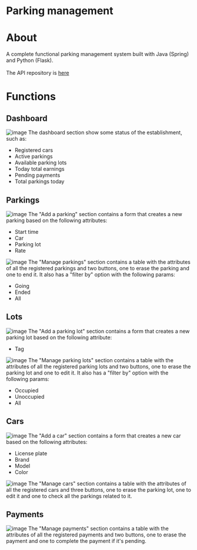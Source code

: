 # Parking management

# About
A complete functional parking management system built with Java (Spring) and Python (Flask).<br><br>
The API repository is <a href="https://github.com/docafavarato/parking-management-api">here</a>

# Functions
## Dashboard
![image](https://github.com/docafavarato/parking-management/assets/98183878/2a148bb8-428c-47a3-ac9a-ae5747b47f4c)
The dashboard section show some status of the establishment, such as:
- Registered cars
- Active parkings
- Available parking lots
- Today total earnings
- Pending payments
- Total parkings today
## Parkings
![image](https://github.com/docafavarato/parking-management/assets/98183878/5911eeed-3119-4dd5-bfa8-221fb22242b7)
The "Add a parking" section contains a form that creates a new parking based on the following attributes:
- Start time
- Car
- Parking lot
- Rate

![image](https://github.com/docafavarato/parking-management/assets/98183878/8c9b2909-de8c-4309-8af9-592c0fad74d7)
The "Manage parkings" section contains a table with the attributes of all the registered parkings and two buttons, one to erase the parking and one to end it. It also has a "filter by" option with the following params:
- Going
- Ended
- All
## Lots
![image](https://github.com/docafavarato/parking-management/assets/98183878/8b46bbf3-4f3b-483f-b169-fc3ea2e30f91)
The "Add a parking lot" section contains a form that creates a new parking lot based on the following attribute:
- Tag

![image](https://github.com/docafavarato/parking-management/assets/98183878/8e68e53a-5bdd-45ba-996c-037619b2b203)
The "Manage parking lots" section contains a table with the attributes of all the registered parking lots and two buttons, one to erase the parking lot and one to edit it. It also has a "filter by" option with the following params:
- Occupied
- Unoccupied
- All
## Cars
![image](https://github.com/docafavarato/parking-management/assets/98183878/8899cda4-3410-495e-9757-7271964ba764)
The "Add a car" section contains a form that creates a new car based on the following attributes:
- License plate
- Brand
- Model
- Color

![image](https://github.com/docafavarato/parking-management/assets/98183878/4802dbab-97c0-483a-9233-1d30afc52f39)
The "Manage cars" section contains a table with the attributes of all the registered cars and three buttons, one to erase the parking lot, one to edit it and one to check all the parkings related to it.
## Payments
![image](https://github.com/docafavarato/parking-management/assets/98183878/ebd64311-24e4-4814-a73b-f7b48d1cd3c3)
The "Manage payments" section contains a table with the attributes of all the registered payments and two buttons, one to erase the payment and one to complete the payment if it's pending.
